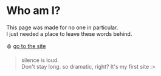 # Who am I?

This page was made for no one in particular.  
I just needed a place to leave these words behind.  

🩸 [go to the site](https://rebzyyx-kms.github.io/xoxo/)

> silence is loud.  
> Don't stay long.
> so dramatic, right? It's my first site :>
